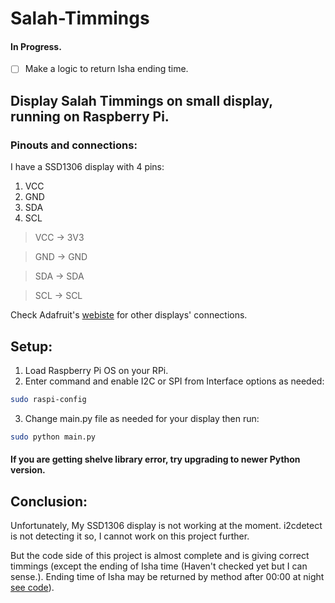 # Salah-Timmings
#### In Progress.
- [ ] Make a logic to return Isha ending time.
## Display Salah Timmings on small display, running on Raspberry Pi.


### Pinouts and connections:
 I have a SSD1306 display with 4 pins:

 1. VCC
 2. GND
 3. SDA
 4. SCL


>VCC -> 3V3

>GND -> GND

>SDA -> SDA

>SCL -> SCL


Check Adafruit's [webiste](https://learn.adafruit.com/ssd1306-oled-displays-with-raspberry-pi-and-beaglebone-black/wiring) for other displays' connections.

## Setup:

1. Load Raspberry Pi OS on your RPi.
2. Enter command and enable I2C or SPI from Interface options as needed:

```bash 
sudo raspi-config
``` 

3. Change main.py file as needed for your display then run:

```bash
sudo python main.py
```

#### If you are getting shelve library error, try upgrading to newer Python version.

## Conclusion:

Unfortunately, My SSD1306 display is not working at the moment. i2cdetect is not detecting it so, I cannot work on this project further. 

But the code side of this project is almost complete and is giving correct timmings (except the ending of Isha time (Haven't checked yet but I can sense.). Ending time of Isha may be returned by method after 00:00 at night [see code](https://github.com/sarimbinwaseem/Salah-Timmings/blob/main/namaztime.py)).
